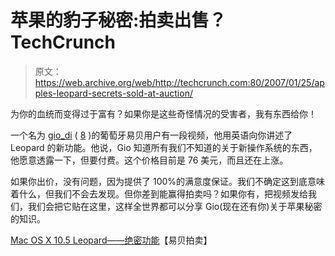 # 苹果的豹子秘密:拍卖出售？TechCrunch

> 原文：<https://web.archive.org/web/http://techcrunch.com:80/2007/01/25/apples-leopard-secrets-sold-at-auction/>

为你的血统而变得过于富有？如果你是这些奇怪情况的受害者，我有东西给你！

一个名为 [gio_di](https://web.archive.org/web/20150930225642/http://myworld.ebay.com/gio_di/) ( [8](https://web.archive.org/web/20150930225642/http://feedback.ebay.com/ws/eBayISAPI.dll?ViewFeedback&userid=gio_di&iid=160075409889&ssPageName=VIP:feedback:2:us) )的葡萄牙易贝用户有一段视频，他用英语向你讲述了 Leopard 的新功能。他说，Gio 知道所有我们不知道的关于新操作系统的东西，他愿意透露一下，但要付费。这个价格目前是 76 美元，而且还在上涨。

如果你出价，没有问题，因为提供了 100%的满意度保证。我们不确定这到底意味着什么，但我们不会去发现。但你差到能赢得拍卖吗？如果你有，把视频发给我们，我们会把它贴在这里，这样全世界都可以分享 Gio(现在还有你)关于苹果秘密的知识。

[Mac OS X 10.5 Leopard——绝密功能](https://web.archive.org/web/20150930225642/http://cgi.ebay.com/ws/eBayISAPI.dll?ViewItem&ssPageName=ADME:L:LCA:US:31&item=160075409889)【易贝拍卖】